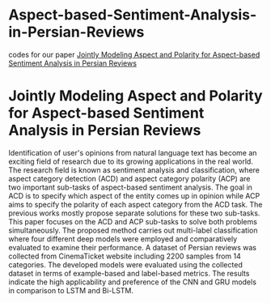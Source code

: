 # Aspect-based-Sentiment-Analysis-in-Persian-Reviews
codes for our paper [Jointly Modeling Aspect and Polarity for Aspect-based Sentiment Analysis in Persian Reviews](https://arxiv.org/abs/2109.07680)

# Jointly Modeling Aspect and Polarity for Aspect-based Sentiment Analysis in Persian Reviews
Identification of user's opinions from natural language text has become an exciting field of research due to its growing applications in the real world. The research field is known as sentiment analysis and classification, where aspect category detection (ACD) and aspect category polarity (ACP) are two important sub-tasks of aspect-based sentiment analysis. The goal in ACD is to specify which aspect of the entity comes up in opinion while ACP aims to specify the polarity of each aspect category from the ACD task. The previous works mostly propose separate solutions for these two sub-tasks. This paper focuses on the ACD and ACP sub-tasks to solve both problems simultaneously. The proposed method carries out multi-label classification where four different deep models were employed and comparatively evaluated to examine their performance. A dataset of Persian reviews was collected from CinemaTicket website including 2200 samples from 14 categories. The developed models were evaluated using the collected dataset in terms of example-based and label-based metrics. The results indicate the high applicability and preference of the CNN and GRU models in comparison to LSTM and Bi-LSTM. 
